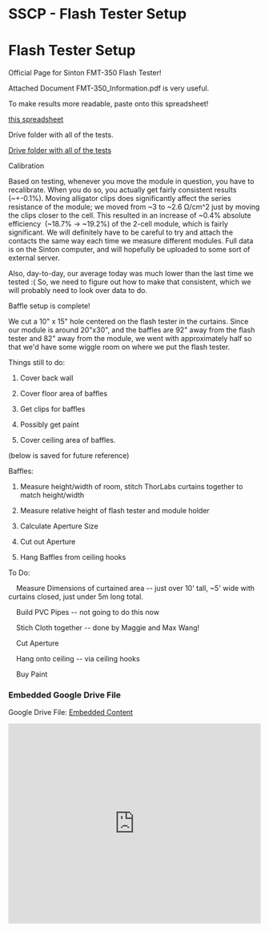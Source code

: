 # SSCP - Flash Tester Setup

# Flash Tester Setup

Official Page for Sinton FMT-350 Flash Tester!

Attached Document FMT-350_Information.pdf is very useful. 

To make results more readable, paste onto this spreadsheet!

[ this spreadsheet](https://docs.google.com/spreadsheets/d/1Lq5yMB0mg8g0qaMsgEUH1lCFaUVqGOefaap8Nv-zjDE/edit?usp=sharing)

Drive folder with all of the tests.

[Drive folder with all of the tests](https://drive.google.com/folderview?id=0B8fQ4zoVCN5ZSWk5R3F0OU82MzQ&usp=sharing#)

Calibration

Based on testing, whenever you move the module in question, you have to recalibrate. When you do so, you actually get fairly consistent results (~+-0.1%). Moving alligator clips does significantly affect the series resistance of the module; we moved from ~3 to ~2.6 Ω/cm^2 just by moving the clips closer to the cell. This resulted in an increase of ~0.4% absolute efficiency  (~18.7% -> ~19.2%) of the 2-cell module, which is fairly significant. We will definitely have to be careful to try and attach the contacts the same way each time we measure different modules. Full data is on the Sinton computer, and will hopefully be uploaded to some sort of external server. 

Also, day-to-day, our average today was much lower than the last time we tested :( So, we need to figure out how to make that consistent, which we will probably need to look over data to do. 

Baffle setup is complete! 

We cut a 10" x 15" hole centered on the flash tester in the curtains. Since our module is around 20"x30", and the baffles are 92" away from the flash tester and 82" away from the module, we went with approximately half so that we'd have some wiggle room on where we put the flash tester. 

Things still to do:

1. Cover back wall

2. Cover floor area of baffles

3. Get clips for baffles

4. Possibly get paint

5. Cover ceiling area of baffles.

(below is saved for future reference)

Baffles:

1. Measure height/width of room, stitch ThorLabs curtains together to match height/width

2. Measure relative height of flash tester and module holder

3. Calculate Aperture Size

4. Cut out Aperture

5. Hang Baffles from ceiling hooks

To Do:

    Measure Dimensions of curtained area -- just over 10' tall, ~5' wide with curtains closed, just under 5m long total. 

    Build PVC Pipes -- not going to do this now

    Stich Cloth together -- done by Maggie and Max Wang!

    Cut Aperture

    Hang onto ceiling -- via ceiling hooks

    Buy Paint

[](https://drive.google.com/folderview?id=1w11v9NDwA2Ir7xCuAxrYyytEi_F3hAqe)

### Embedded Google Drive File

Google Drive File: [Embedded Content](https://drive.google.com/embeddedfolderview?id=1w11v9NDwA2Ir7xCuAxrYyytEi_F3hAqe#list)

<iframe width="100%" height="400" src="https://drive.google.com/embeddedfolderview?id=1w11v9NDwA2Ir7xCuAxrYyytEi_F3hAqe#list" frameborder="0"></iframe>


